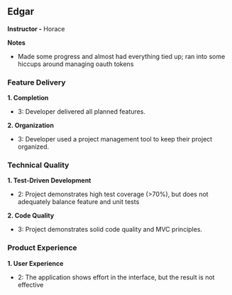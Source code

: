 ## Edgar

**Instructor -** Horace

**Notes**

* Made some progress and almost had everything tied up; ran into some hiccups
around managing oauth tokens

### Feature Delivery

**1. Completion**

* 3: Developer delivered all planned features.

**2. Organization**

* 3: Developer used a project management tool to keep their project organized.

### Technical Quality

**1. Test-Driven Development**

* 2: Project demonstrates high test coverage (>70%), but does not adequately balance feature and unit tests

**2. Code Quality**

* 3: Project demonstrates solid code quality and MVC principles.

### Product Experience

**1. User Experience**

* 2: The application shows effort in the interface, but the result is not effective
